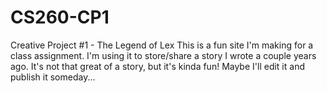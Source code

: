 # CS260-CP1
Creative Project #1 - The Legend of Lex
This is a fun site I'm making for a class assignment. I'm using it to store/share a story I wrote a couple years ago. It's not that great
of a story, but it's kinda fun! Maybe I'll edit it and publish it someday...
